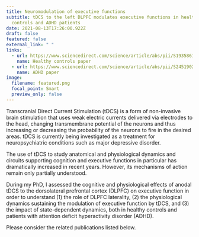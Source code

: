 ```yaml
---
title: Neuromodulation of executive functions
subtitle: tDCS to the left DLPFC modulates executive functions in healthy
  controls and ADHD patients
date: 2021-08-13T17:26:00.922Z
draft: false
featured: false
external_link: " "
links:
  - url: https://www.sciencedirect.com/science/article/abs/pii/S1935861X19302311
    name: Healthy controls paper
  - url: https://www.sciencedirect.com/science/article/abs/pii/S2451902220303487?via%3Dihub
    name: ADHD paper
image:
  filename: featured.png
  focal_point: Smart
  preview_only: false
---
```

Transcranial Direct Current Stimulation (tDCS) is a form of non-invasive brain stimulation that uses weak electric currents delivered via electrodes to the head, changing transmembrane potential of the neurons and thus increasing or decreasing the probability of the neurons to fire in the desired areas. tDCS is currently being investigated as a treatment for neuropsychiatric conditions such as major depressive disorder.

The use of tDCS to study anatomical and physiological dynamics and circuits supporting cognition and executive functions in particular has dramatically increased in recent years. However, its mechanisms of action remain only partially understood.

During my PhD, I assessed the cognitive and physiological effects of anodal tDCS to the dorsolateral prefrontal cortex (DLPFC) on executive function in order to understand (1) the role of DLPFC laterality, (2) the physiological dynamics sustaining the modulation of executive function by tDCS, and (3) the impact of state-dependent dynamics, both in healthy controls and patients with attention deficit hyperactivity disorder (ADHD).

Please consider the related publications listed below.